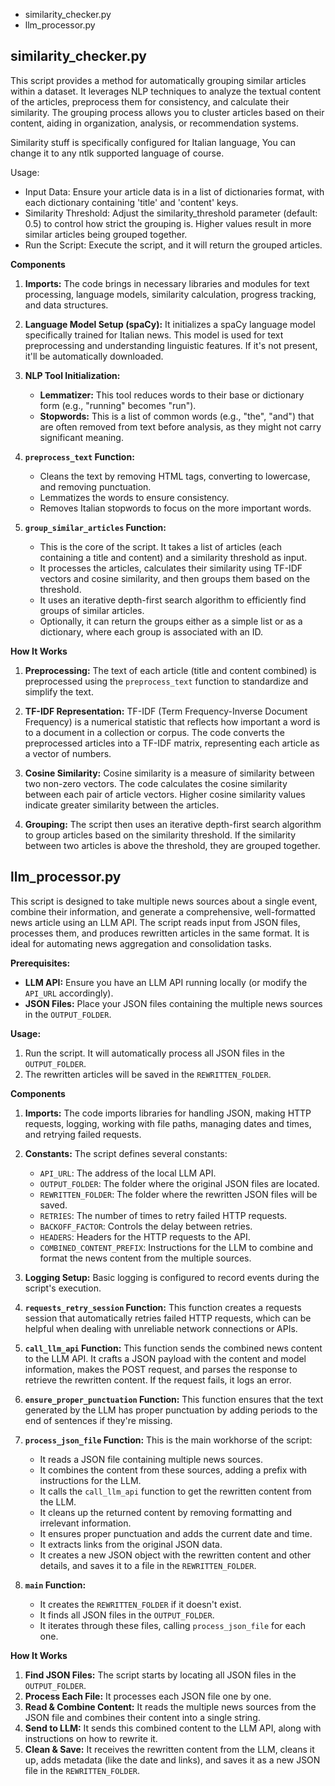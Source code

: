 - similarity_checker.py
- llm_processor.py

## similarity_checker.py

This script provides a method for automatically grouping similar articles within a dataset. It leverages NLP techniques to analyze the textual content of the articles, preprocess them for consistency, and calculate their similarity. The grouping process allows you to cluster articles based on their content, aiding in organization, analysis, or recommendation systems.

Similarity stuff is specifically configured for Italian language, You can change it to any ntlk supported language of course.

Usage:

- Input Data: Ensure your article data is in a list of dictionaries format, with each dictionary containing 'title' and 'content' keys.
- Similarity Threshold: Adjust the similarity_threshold parameter (default: 0.5) to control how strict the grouping is. Higher values result in more similar articles being grouped together.
- Run the Script: Execute the script, and it will return the grouped articles.

**Components**

1. **Imports:** The code brings in necessary libraries and modules for text processing, language models, similarity calculation, progress tracking, and data structures.

2. **Language Model Setup (spaCy):** It initializes a spaCy language model specifically trained for Italian news. This model is used for text preprocessing and understanding linguistic features. If it's not present, it'll be automatically downloaded.

3. **NLP Tool Initialization:**
   - **Lemmatizer:** This tool reduces words to their base or dictionary form (e.g., "running" becomes "run").
   - **Stopwords:** This is a list of common words (e.g., "the", "and") that are often removed from text before analysis, as they might not carry significant meaning.

4. **`preprocess_text` Function:**
   - Cleans the text by removing HTML tags, converting to lowercase, and removing punctuation.
   - Lemmatizes the words to ensure consistency.
   - Removes Italian stopwords to focus on the more important words.

5. **`group_similar_articles` Function:**
   - This is the core of the script. It takes a list of articles (each containing a title and content) and a similarity threshold as input.
   - It processes the articles, calculates their similarity using TF-IDF vectors and cosine similarity, and then groups them based on the threshold.
   - It uses an iterative depth-first search algorithm to efficiently find groups of similar articles.
   - Optionally, it can return the groups either as a simple list or as a dictionary, where each group is associated with an ID.

**How It Works**

1. **Preprocessing:** The text of each article (title and content combined) is preprocessed using the `preprocess_text` function to standardize and simplify the text.

2. **TF-IDF Representation:**  TF-IDF (Term Frequency-Inverse Document Frequency) is a numerical statistic that reflects how important a word is to a document in a collection or corpus. The code converts the preprocessed articles into a TF-IDF matrix, representing each article as a vector of numbers.

3. **Cosine Similarity:**  Cosine similarity is a measure of similarity between two non-zero vectors. The code calculates the cosine similarity between each pair of article vectors. Higher cosine similarity values indicate greater similarity between the articles.

4. **Grouping:** The script then uses an iterative depth-first search algorithm to group articles based on the similarity threshold. If the similarity between two articles is above the threshold, they are grouped together.


## llm_processor.py

This script is designed to take multiple news sources about a single event, combine their information, and generate a comprehensive, well-formatted news article using an LLM API. The script reads input from JSON files, processes them, and produces rewritten articles in the same format. It is ideal for automating news aggregation and consolidation tasks.

**Prerequisites:**
- **LLM API:** Ensure you have an LLM API running locally (or modify the `API_URL` accordingly).
- **JSON Files:**  Place your JSON files containing the multiple news sources in the `OUTPUT_FOLDER`.

**Usage:**
1. Run the script. It will automatically process all JSON files in the `OUTPUT_FOLDER`.
2. The rewritten articles will be saved in the `REWRITTEN_FOLDER`.

**Components**

1. **Imports:** The code imports libraries for handling JSON, making HTTP requests, logging, working with file paths, managing dates and times, and retrying failed requests.

2. **Constants:** The script defines several constants:
   - `API_URL`: The address of the local LLM API.
   - `OUTPUT_FOLDER`: The folder where the original JSON files are located.
   - `REWRITTEN_FOLDER`: The folder where the rewritten JSON files will be saved.
   - `RETRIES`: The number of times to retry failed HTTP requests.
   - `BACKOFF_FACTOR`: Controls the delay between retries.
   - `HEADERS`: Headers for the HTTP requests to the API.
   - `COMBINED_CONTENT_PREFIX`: Instructions for the LLM to combine and format the news content from the multiple sources.

3. **Logging Setup:** Basic logging is configured to record events during the script's execution.

4. **`requests_retry_session` Function:** This function creates a requests session that automatically retries failed HTTP requests, which can be helpful when dealing with unreliable network connections or APIs.

5. **`call_llm_api` Function:** This function sends the combined news content to the LLM API. It crafts a JSON payload with the content and model information, makes the POST request, and parses the response to retrieve the rewritten content. If the request fails, it logs an error.

6. **`ensure_proper_punctuation` Function:** This function ensures that the text generated by the LLM has proper punctuation by adding periods to the end of sentences if they're missing.

7. **`process_json_file` Function:** This is the main workhorse of the script:
   - It reads a JSON file containing multiple news sources.
   - It combines the content from these sources, adding a prefix with instructions for the LLM.
   - It calls the `call_llm_api` function to get the rewritten content from the LLM.
   - It cleans up the returned content by removing formatting and irrelevant information.
   - It ensures proper punctuation and adds the current date and time.
   - It extracts links from the original JSON data.
   - It creates a new JSON object with the rewritten content and other details, and saves it to a file in the `REWRITTEN_FOLDER`.

8. **`main` Function:**
   - It creates the `REWRITTEN_FOLDER` if it doesn't exist.
   - It finds all JSON files in the `OUTPUT_FOLDER`.
   - It iterates through these files, calling `process_json_file` for each one.

**How It Works**

1. **Find JSON Files:** The script starts by locating all JSON files in the `OUTPUT_FOLDER`.
2. **Process Each File:** It processes each JSON file one by one.
3. **Read & Combine Content:** It reads the multiple news sources from the JSON file and combines their content into a single string.
4. **Send to LLM:** It sends this combined content to the LLM API, along with instructions on how to rewrite it.
5. **Clean & Save:** It receives the rewritten content from the LLM, cleans it up, adds metadata (like the date and links), and saves it as a new JSON file in the `REWRITTEN_FOLDER`.
